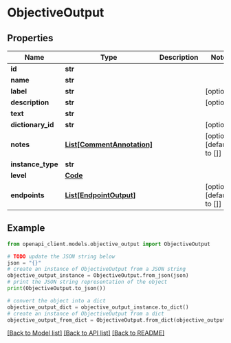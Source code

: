 # ObjectiveOutput


## Properties

Name | Type | Description | Notes
------------ | ------------- | ------------- | -------------
**id** | **str** |  | 
**name** | **str** |  | 
**label** | **str** |  | [optional] 
**description** | **str** |  | [optional] 
**text** | **str** |  | 
**dictionary_id** | **str** |  | [optional] 
**notes** | [**List[CommentAnnotation]**](CommentAnnotation.md) |  | [optional] [default to []]
**instance_type** | **str** |  | 
**level** | [**Code**](Code.md) |  | 
**endpoints** | [**List[EndpointOutput]**](EndpointOutput.md) |  | [optional] [default to []]

## Example

```python
from openapi_client.models.objective_output import ObjectiveOutput

# TODO update the JSON string below
json = "{}"
# create an instance of ObjectiveOutput from a JSON string
objective_output_instance = ObjectiveOutput.from_json(json)
# print the JSON string representation of the object
print(ObjectiveOutput.to_json())

# convert the object into a dict
objective_output_dict = objective_output_instance.to_dict()
# create an instance of ObjectiveOutput from a dict
objective_output_from_dict = ObjectiveOutput.from_dict(objective_output_dict)
```
[[Back to Model list]](../README.md#documentation-for-models) [[Back to API list]](../README.md#documentation-for-api-endpoints) [[Back to README]](../README.md)


